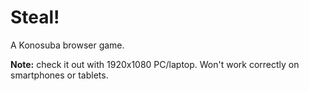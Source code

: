 # Steal!
A Konosuba browser game.

**Note:** check it out with 1920x1080 PC/laptop. Won't work correctly on smartphones or tablets.
